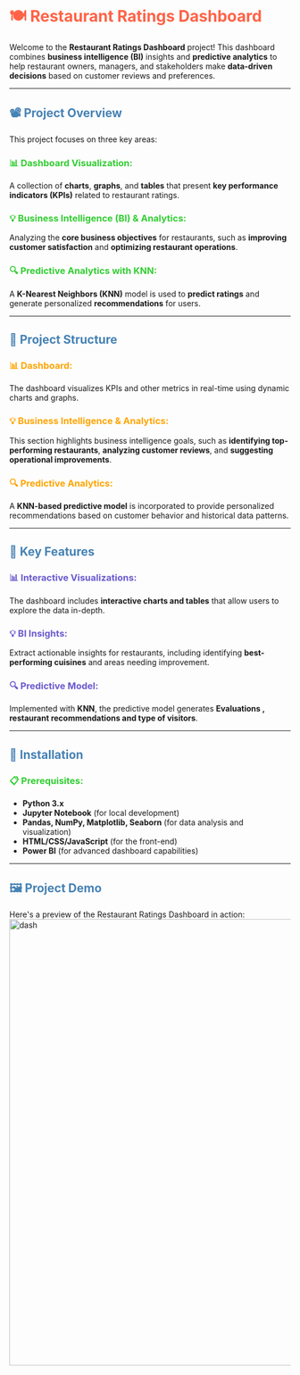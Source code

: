 # <span style="color: #FF6347;">🍽️ Restaurant Ratings Dashboard</span>

Welcome to the <strong>Restaurant Ratings Dashboard</strong> project! This dashboard combines <strong>business intelligence (BI)</strong> insights and <strong>predictive analytics</strong> to help restaurant owners, managers, and stakeholders make <strong>data-driven decisions</strong> based on customer reviews and preferences.

---

## <span style="color: #4682B4;">📽️ Project Overview</span>

This project focuses on three key areas:

### <span style="color: #32CD32;">📊 Dashboard Visualization:</span>
A collection of <strong>charts</strong>, <strong>graphs</strong>, and <strong>tables</strong> that present <strong>key performance indicators (KPIs)</strong> related to restaurant ratings.

### <span style="color: #32CD32;">💡 Business Intelligence (BI) & Analytics:</span>
Analyzing the <strong>core business objectives</strong> for restaurants, such as <strong>improving customer satisfaction</strong> and <strong>optimizing restaurant operations</strong>.

### <span style="color: #32CD32;">🔍 Predictive Analytics with KNN:</span>
A <strong>K-Nearest Neighbors (KNN)</strong> model is used to <strong>predict ratings</strong> and generate personalized <strong>recommendations</strong> for users.

---

## <span style="color: #4682B4;">🔧 Project Structure</span>

### <span style="color: #FFA500;">📊 Dashboard:</span>
The dashboard visualizes KPIs and other metrics in real-time using dynamic charts and graphs.

### <span style="color: #FFA500;">💡 Business Intelligence & Analytics:</span>
This section highlights business intelligence goals, such as <strong>identifying top-performing restaurants</strong>, <strong>analyzing customer reviews</strong>, and <strong>suggesting operational improvements</strong>.

### <span style="color: #FFA500;">🔍 Predictive Analytics:</span>
A <strong>KNN-based predictive model</strong> is incorporated to provide personalized recommendations based on customer behavior and historical data patterns.

---

## <span style="color: #4682B4;">🧠 Key Features</span>

### <span style="color: #6A5ACD;">📊 Interactive Visualizations:</span>
The dashboard includes <strong>interactive charts and tables</strong> that allow users to explore the data in-depth.

### <span style="color: #6A5ACD;">💡 BI Insights:</span>
Extract actionable insights for restaurants, including identifying <strong>best-performing cuisines</strong> and areas needing improvement.

### <span style="color: #6A5ACD;">🔍 Predictive Model:</span>
Implemented with <strong>KNN</strong>, the predictive model generates <strong>Evaluations , restaurant recommendations and type of visitors</strong>.

---

## <span style="color: #4682B4;">🚀 Installation</span>

### <span style="color: #32CD32;">📋 Prerequisites:</span>
- <strong>Python 3.x</strong>
- <strong>Jupyter Notebook</strong> (for local development)
- <strong>Pandas, NumPy, Matplotlib, Seaborn</strong> (for data analysis and visualization)
- <strong>HTML/CSS/JavaScript</strong> (for the front-end)
- <strong>Power BI</strong> (for advanced dashboard capabilities)
 ---
## <span style="color: #4682B4;">🖼️ Project Demo</span>

Here's a preview of the Restaurant Ratings Dashboard in action:
<img src="https://github.com/user-attachments/assets/1ffdb44a-0403-4818-9266-216095fb24e9" alt="dash" width="800" height="auto">


